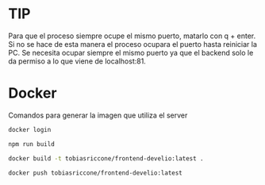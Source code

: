 # TIP
Para que el proceso siempre ocupe el mismo puerto, matarlo con q + enter. Si no se hace de esta manera el proceso ocupara el puerto hasta reiniciar la PC. Se necesita ocupar siempre el mismo puerto ya que el backend solo le da permiso a lo que viene de localhost:81.

# Docker
Comandos para generar la imagen que utiliza el server
```bash
docker login
```
```bash
npm run build
```
```bash
docker build -t tobiasriccone/frontend-develio:latest .
```
```bash
docker push tobiasriccone/frontend-develio:latest
```